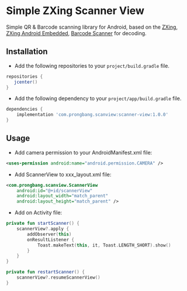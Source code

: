 # Simple ZXing Scanner View

Simple QR & Barcode scanning library for Android, based on the [ZXing](https://github.com/zxing/zxing/), [ZXing Android Embedded](https://github.com/journeyapps/zxing-android-embedded), [Barcode Scanner](https://github.com/dm77/barcodescanner) for decoding.

## Installation

- Add the following repositories to your `project/build.gradle` file.

```groovy
repositories {
   jcenter()
}
```

- Add the following dependency to your `project/app/build.gradle` file.

```groovy
dependencies {
    implementation 'com.prongbang.scanview:scanner-view:1.0.0'
}
```

## Usage

- Add camera permission to your AndroidManifest.xml file:

```xml
<uses-permission android:name="android.permission.CAMERA" />
```

- Add ScannerView to xxx_layout.xml file:

```xml
<com.prongbang.scanview.ScannerView
    android:id="@+id/scannerView"
    android:layout_width="match_parent"
    android:layout_height="match_parent" />
```

- Add on Activity file:

```kotlin
private fun startScanner() {
    scannerView?.apply {
        addObserver(this)
        onResultListener {
            Toast.makeText(this, it, Toast.LENGTH_SHORT).show()
        }
    }
}

private fun restartScanner() {
    scannerView?.resumeScannerView()
}
```